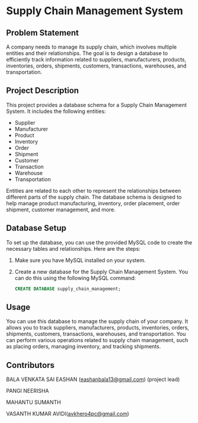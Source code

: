# Supply Chain Management System

## Problem Statement

A company needs to manage its supply chain, which involves multiple entities and their relationships. The goal is to design a database to efficiently track information related to suppliers, manufacturers, products, inventories, orders, shipments, customers, transactions, warehouses, and transportation.

## Project Description

This project provides a database schema for a Supply Chain Management System. It includes the following entities:

- Supplier
- Manufacturer
- Product
- Inventory
- Order
- Shipment
- Customer
- Transaction
- Warehouse
- Transportation

Entities are related to each other to represent the relationships between different parts of the supply chain. The database schema is designed to help manage product manufacturing, inventory, order placement, order shipment, customer management, and more.

## Database Setup

To set up the database, you can use the provided MySQL code to create the necessary tables and relationships. Here are the steps:

1. Make sure you have MySQL installed on your system.

2. Create a new database for the Supply Chain Management System. You can do this using the following MySQL command:

   ```sql
   CREATE DATABASE supply_chain_management;
## Usage
You can use this database to manage the supply chain of your company. It allows you to track suppliers, manufacturers, products, inventories, orders, shipments, customers, transactions, warehouses, and transportation. You can perform various operations related to supply chain management, such as placing orders, managing inventory, and tracking shipments.


## Contributors
BALA VENKATA SAI EASHAN (eashanbala13@gmail.com) (project lead)


PANGI NEERISHA


MAHANTU SUMANTH


VASANTH KUMAR AVIDI(avkhero4pc@gmail.com)
